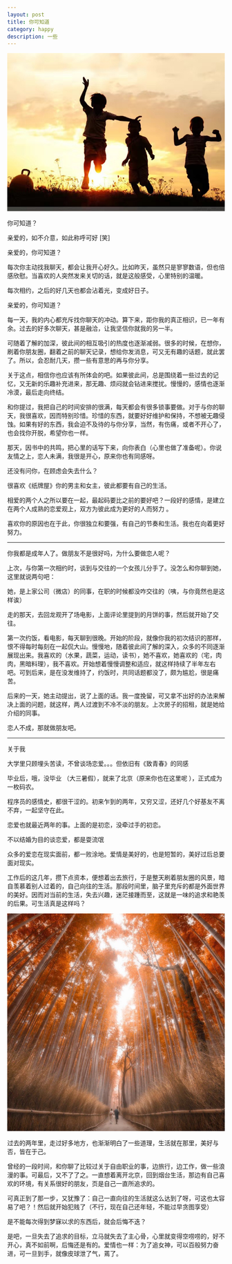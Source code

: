 ```yaml
---
layout: post
title: 你可知道
category: happy
description: 一些
---
```


![](/images/2016_10/happy.jpg)

你可知道？

亲爱的，如不介意，如此称呼可好 [笑] 

亲爱的，你可知道？

每次你主动找我聊天，都会让我开心好久。比如昨天，虽然只是寥寥数语，但也倍感欣慰。当喜欢的人突然发来关切的话，就是这般感受，心里特别的温暖。

每次相约，之后的好几天也都会沾着光，变成好日子。

亲爱的，你可知道？

每一天，我的内心都充斥找你聊天的冲动。算下来，距你我的真正相识，已一年有余。过去的好多次聊天，甚是融洽，让我坚信你就我的另一半。

可随着了解的加深，彼此间的相互吸引的热度也逐渐减弱。很多的时候，在想你，刷着你朋友圈，翻着之前的聊天记录，想给你发消息，可又无有趣的话题，就此罢了。所以，会忍耐几天，攒一些有意思的再与你分享。

关于这点，相信你也应该有所体会的吧。如果彼此间，总是围绕着一些过去的记忆，又无新的乐趣补充进来，那无趣、烦闷就会钻进来搅扰。慢慢的，感情也逐渐冷漠，最后走向终结。

和你提过，我把自己的时间安排的很满，每天都会有很多锁事要做。对于与你的聊天，我很喜欢，因而特别珍惜。珍惜的东西，就要好好维护和保持，不想被无趣侵蚀。如果有好的东西，我会迫不及待的与你分享，当然，有伤痛，或者不开心了，也会找你开脱，希望你也一样。

那天，因书中的共鸣，把心里的话写下来，向你表白（心里也做了准备呢）。你说 友情之上，恋人未满，我很是开心，原来你也有同感呀。

还没有问你，在顾虑会失去什么？

很喜欢《纸牌屋》你的男主和女主，彼此都要有自己的生活。

相爱的两个人之所以要在一起，最起码要比之前的要好吧？一段好的感情，是建立在两个人成熟的恋爱观上，双方为彼此成为更好的人而努力 。

喜欢你的原因也在于此，你很独立和要强，有自己的节奏和生活。我也在向着更好努力。

---

你我都是成年人了。做朋友不是很好吗，为什么要做恋人呢？

上次，与你第一次相约时，谈到与交往的一个女孩儿分手了。没怎么和你聊到她，这里就说两句吧：

她，是上家公司（微店）的同事，在职的时候都没咋交往的（咦，与你竟然也是这样诶）

走的那天，去回龙观开了场电影，上面评论里提到的月饼的事，然后就开始了交往。

第一次约饭，看电影，每天聊到很晚。开始的阶段，就像你我的初次结识的那样，恨不得每时每刻在一起侃大山。慢慢地，随着彼此间了解的深入，众多的不同逐渐展现出来。我喜欢的（水果，蔬菜，运动，读书），她不喜欢，她喜欢的（宅，肉肉，黑暗料理），我不喜欢。开始想着慢慢调整和适应，就这样持续了半年左右吧。可到后来，是在没发维持了，约饭时，共同话题都没了，颇为尴尬，很是痛苦。

后来的一天，她主动提出，说了上面的话。我一度挽留，可又拿不出好的办法来解决上面的问题，就这样，两人过渡到不冷不淡的朋友。上次房子的招租，就是她给介绍的同事。

恋人不成，那就做朋友吧。

---

关于我

大学里只顾埋头苦读，不曾谈场恋爱。。。但依旧有《致青春》的同感

毕业后，哦，没毕业 （大三暑假），就来了北京（原来你也在这里呢 ），正式成为一枚码农。

程序员的感情史，都很干涩的。初来乍到的两年，又穷又涩，还好几个好基友不离不弃，一起坚守在此。

恋爱也就最近两年的事。上面的是初恋，没牵过手的初恋。

不以结婚为目的谈恋爱，都是耍流氓

众多的爱恋在现实面前，都一败涂地。爱情是美好的，也是短暂的，美好过后总要面对现实。

工作后的这几年，攒下点资本，便想着出去旅行，于是整天刷着朋友圈的风景，暗自羡慕着别人过着的，自己向往的生活。那段时间里，脑子里充斥的都是外面世界的美好。因而对当前的生活，失去兴趣，迷茫接踵而至，这就是一味的追求和艳羡的后果。可生活真是这样吗？

![](/images/2016_10/dream.jpg)

过去的两年里，走过好多地方，也渐渐明白了一些道理，生活就在那里，美好与否，皆在于己。

曾经的一段时间，和你聊了比较过关于自由职业的事，边旅行，边工作，做一些浪漫的事。可最后，又不了了之。一直想着离开北京，回到烟台生活，那边有自己喜欢的环境，有关系很好的朋友，页是自己一直所追求的。

可真正到了那一步，又犹豫了：自己一直向往的生活就这么达到了呀，可这也太容易了吧？！然后就开始犯贱了（不行，现在自己还年轻，不能过早贪图享受）

是不能每次得到梦寐以求的东西后，就会后悔不迭？

是吧，一旦失去了追求的目标，立马就失去了主心骨，心里就变得空唠唠的，好不开心，真不如前啊，后悔还是有的。爱情也一样：为了追女神，可以百般努力奋进，可一旦到手，就像皮球泄了气，蔫了。

